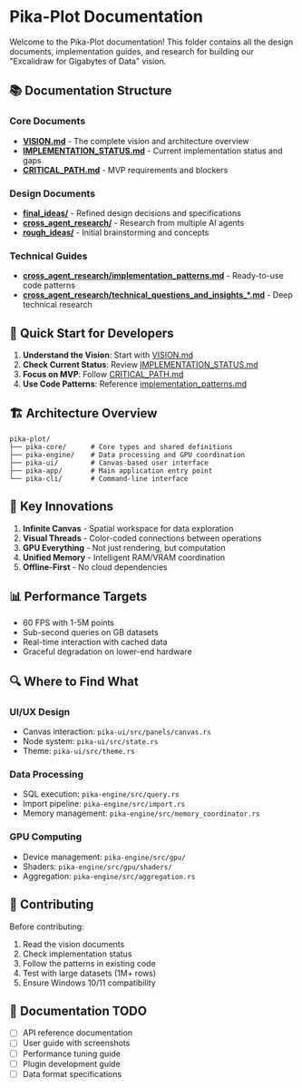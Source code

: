 # Pika-Plot Documentation

Welcome to the Pika-Plot documentation! This folder contains all the design documents, implementation guides, and research for building our "Excalidraw for Gigabytes of Data" vision.

## 📚 Documentation Structure

### Core Documents
- **[VISION.md](VISION.md)** - The complete vision and architecture overview
- **[IMPLEMENTATION_STATUS.md](IMPLEMENTATION_STATUS.md)** - Current implementation status and gaps
- **[CRITICAL_PATH.md](CRITICAL_PATH.md)** - MVP requirements and blockers

### Design Documents
- **[final_ideas/](final_ideas/)** - Refined design decisions and specifications
- **[cross_agent_research/](cross_agent_research/)** - Research from multiple AI agents
- **[rough_ideas/](rough_ideas/)** - Initial brainstorming and concepts

### Technical Guides
- **[cross_agent_research/implementation_patterns.md](cross_agent_research/implementation_patterns.md)** - Ready-to-use code patterns
- **[cross_agent_research/technical_questions_and_insights_*.md](cross_agent_research/)** - Deep technical research

## 🎯 Quick Start for Developers

1. **Understand the Vision**: Start with [VISION.md](VISION.md)
2. **Check Current Status**: Review [IMPLEMENTATION_STATUS.md](IMPLEMENTATION_STATUS.md)
3. **Focus on MVP**: Follow [CRITICAL_PATH.md](CRITICAL_PATH.md)
4. **Use Code Patterns**: Reference [implementation_patterns.md](cross_agent_research/implementation_patterns.md)

## 🏗️ Architecture Overview

```
pika-plot/
├── pika-core/      # Core types and shared definitions
├── pika-engine/    # Data processing and GPU coordination
├── pika-ui/        # Canvas-based user interface
├── pika-app/       # Main application entry point
└── pika-cli/       # Command-line interface
```

## 🚀 Key Innovations

1. **Infinite Canvas** - Spatial workspace for data exploration
2. **Visual Threads** - Color-coded connections between operations
3. **GPU Everything** - Not just rendering, but computation
4. **Unified Memory** - Intelligent RAM/VRAM coordination
5. **Offline-First** - No cloud dependencies

## 📊 Performance Targets

- 60 FPS with 1-5M points
- Sub-second queries on GB datasets
- Real-time interaction with cached data
- Graceful degradation on lower-end hardware

## 🔍 Where to Find What

### UI/UX Design
- Canvas interaction: `pika-ui/src/panels/canvas.rs`
- Node system: `pika-ui/src/state.rs`
- Theme: `pika-ui/src/theme.rs`

### Data Processing
- SQL execution: `pika-engine/src/query.rs`
- Import pipeline: `pika-engine/src/import.rs`
- Memory management: `pika-engine/src/memory_coordinator.rs`

### GPU Computing
- Device management: `pika-engine/src/gpu/`
- Shaders: `pika-engine/src/gpu/shaders/`
- Aggregation: `pika-engine/src/aggregation.rs`

## 🤝 Contributing

Before contributing:
1. Read the vision documents
2. Check implementation status
3. Follow the patterns in existing code
4. Test with large datasets (1M+ rows)
5. Ensure Windows 10/11 compatibility

## 📝 Documentation TODO

- [ ] API reference documentation
- [ ] User guide with screenshots
- [ ] Performance tuning guide
- [ ] Plugin development guide
- [ ] Data format specifications 
